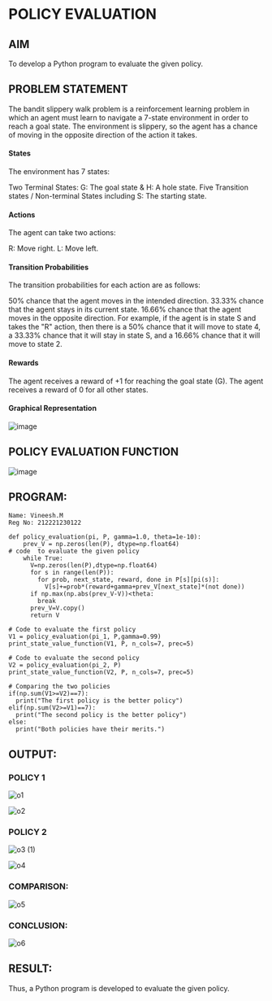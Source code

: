 # POLICY EVALUATION

## AIM
To develop a Python program to evaluate the given policy.

## PROBLEM STATEMENT
The bandit slippery walk problem is a reinforcement learning problem in which an agent must learn to navigate a 7-state environment in order to reach a goal state. The environment is slippery, so the agent has a chance of moving in the opposite direction of the action it takes.

#### States
The environment has 7 states:

Two Terminal States: G: The goal state & H: A hole state.
Five Transition states / Non-terminal States including S: The starting state.
#### Actions
The agent can take two actions:

R: Move right.
L: Move left.
#### Transition Probabilities
The transition probabilities for each action are as follows:

50% chance that the agent moves in the intended direction.
33.33% chance that the agent stays in its current state.
16.66% chance that the agent moves in the opposite direction.
For example, if the agent is in state S and takes the "R" action, then there is a 50% chance that it will move to state 4, a 33.33% chance that it will stay in state S, and a 16.66% chance that it will move to state 2.

#### Rewards
The agent receives a reward of +1 for reaching the goal state (G). The agent receives a reward of 0 for all other states.

#### Graphical Representation
![image](https://github.com/Vineesh-AI-DS/rl-policy-evaluation/assets/93427254/468358fc-d3bd-4a04-9bc4-73a49cc148af)



## POLICY EVALUATION FUNCTION
![image](https://github.com/Vineesh-AI-DS/rl-policy-evaluation/assets/93427254/fd744e04-f91a-4442-bed3-314a79f7d61d)


## PROGRAM:

```
Name: Vineesh.M
Reg No: 212221230122
```

```
def policy_evaluation(pi, P, gamma=1.0, theta=1e-10):
    prev_V = np.zeros(len(P), dtype=np.float64)
# code  to evaluate the given policy
    while True:
      V=np.zeros(len(P),dtype=np.float64)
      for s in range(len(P)):
        for prob, next_state, reward, done in P[s][pi(s)]:
          V[s]+=prob*(reward+gamma+prev_V[next_state]*(not done))
      if np.max(np.abs(prev_V-V))<theta:
        break
      prev_V=V.copy()
      return V

# Code to evaluate the first policy
V1 = policy_evaluation(pi_1, P,gamma=0.99)
print_state_value_function(V1, P, n_cols=7, prec=5)

# Code to evaluate the second policy
V2 = policy_evaluation(pi_2, P)
print_state_value_function(V2, P, n_cols=7, prec=5)

# Comparing the two policies
if(np.sum(V1>=V2)==7):
  print("The first policy is the better policy")
elif(np.sum(V2>=V1)==7):
  print("The second policy is the better policy")
else:
  print("Both policies have their merits.")

```

## OUTPUT:
### POLICY 1
![o1](https://github.com/Vineesh-AI-DS/rl-policy-evaluation/assets/93427254/16bce42f-c325-4998-8519-969130122cef)

![o2](https://github.com/Vineesh-AI-DS/rl-policy-evaluation/assets/93427254/7c6de7a3-83f8-4ddb-8ec4-5db25f3c351a)


### POLICY 2


![o3 (1)](https://github.com/Vineesh-AI-DS/rl-policy-evaluation/assets/93427254/656e5e05-d6b5-4792-bd1d-4dfd047200a6)

![o4](https://github.com/Vineesh-AI-DS/rl-policy-evaluation/assets/93427254/ade48d11-b7a7-4e78-b546-466ba9d43ad9)


### COMPARISON:

![o5](https://github.com/Vineesh-AI-DS/rl-policy-evaluation/assets/93427254/8daeb62c-e716-4e94-a5e7-9493844317d9)

### CONCLUSION:

![o6](https://github.com/Vineesh-AI-DS/rl-policy-evaluation/assets/93427254/63053262-a15d-4e0e-b72d-1d366ce0742f)


## RESULT:
Thus, a Python program is developed to evaluate the given policy.
